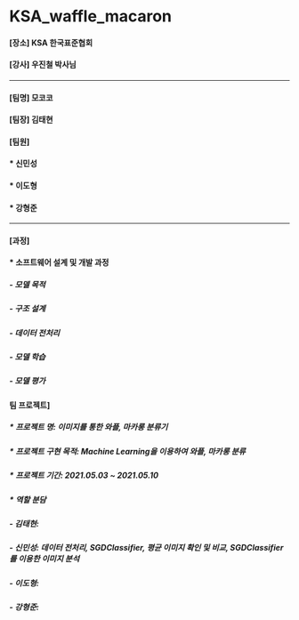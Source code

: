 # KSA_waffle_macaron


#### [장소] KSA 한국표준협회
#### [강사] 우진철 박사님

***
#### [팀명] 모코코

#### [팀장] 김태현

#### [팀원]
####   * 신민성
####   * 이도형
####   * 강형준

***
#### [과정]
####  * 소프트웨어 설계 및 개발 과정
#####    - 모델 목적
#####    - 구조 설계
#####    - 데이터 전처리
#####    - 모델 학습
#####    - 모델 평가

#### 팀 프로젝트]
#####  * 프로젝트 명: 이미지를 통한 와플, 마카롱 분류기
#####  * 프로젝트 구현 목적: Machine Learning을 이용하여 와플, 마카롱 분류
#####  * 프로젝트 기간: 2021.05.03 ~ 2021.05.10
#####  * 역할 분담
#####    - 김태현:
#####    - 신민성: 데이터 전처리, SGDClassifier, 평균 이미지 확인 및 비교, SGDClassifier를 이용한 이미지 분석
#####    - 이도형:
#####    - 강형준: 
